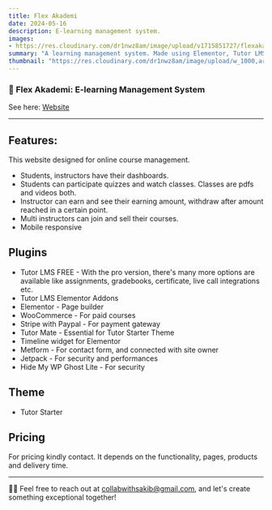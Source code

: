```yaml
---
title: Flex Akademi
date: 2024-05-16
description: E-learning management system.
images: 
- https://res.cloudinary.com/dr1nwz8am/image/upload/v1715851727/flexakademi_sakibsnaz_banner_wwdub6.webp
summary: "A learning management system. Made using Elementor, Tutor LMS and some other essential plugins."
thumbnail: "https://res.cloudinary.com/dr1nwz8am/image/upload/w_1000,ar_16:9,c_fill,g_auto,e_sharpen/v1715851727/flexakademi_sakibsnaz_banner_wwdub6.webp"
---
```


### 🚀 Flex Akademi: E-learning Management System

See here: [Website](https://flexakademi.sakibsnaz.com)

---

## Features: 

This website designed for online course management.

- Students, instructors have their dashboards.
- Students can participate quizzes and watch classes. Classes are pdfs and videos both.
- Instructor can earn and see their earning amount, withdraw after amount reached in a certain point. 
- Multi instructors can join and sell their courses.
- Mobile responsive

## Plugins

- Tutor LMS FREE - With the pro version, there's many more options are available like assignments, gradebooks, certificate, live call integrations etc.
- Tutor LMS Elementor Addons
- Elementor - Page builder
- WooCommerce - For paid courses
- Stripe with Paypal - For payment gateway
- Tutor Mate - Essential for Tutor Starter Theme
- Timeline widget for Elementor
- Metform - For contact form, and connected with site owner
- Jetpack - For security and performances
- Hide My WP Ghost Lite - For security

## Theme

- Tutor Starter

## Pricing

For pricing kindly contact. It depends on the functionality, pages, products and delivery time.

---

🌟📲 Feel free to reach out at collabwithsakib@gmail.com, and let's create something exceptional together! 
